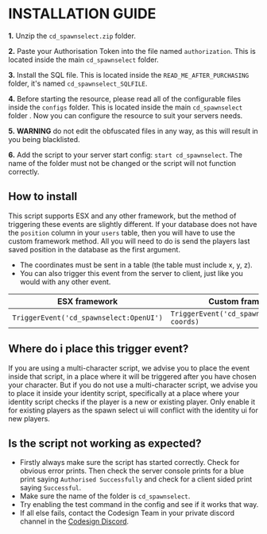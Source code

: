 # INSTALLATION GUIDE
**1.** Unzip the `cd_spawnselect.zip` folder.

**2.** Paste your Authorisation Token into the file named `authorization`. This is located inside the main `cd_spawnselect` folder.

**3.** Install the SQL file. This is located inside the `READ_ME_AFTER_PURCHASING` folder, it's named `cd_spawnselect_SQLFILE`.

**4.** Before starting the resource, please read all of the configurable files inside the `configs` folder. This is located inside the main `cd_spawnselect` folder . Now you can configure the resource to suit your servers needs.
 
 **5.** **WARNING** do not edit the obfuscated files in any way, as this will result in you being blacklisted.

 **6.** Add the script to your server start config: `start cd_spawnselect`. The name of the folder must not be changed or the script will not function correctly.

## How to install
This script supports ESX and any other framework, but the method of triggering these events are slightly different. If your database does not have the `position` column in your `users` table, then you will have to use the custom framework method. All you will need to do is send the players last saved position in the database as the first argument.

 - The coordinates must be sent in a table (the table must include x, y, z).
 - You can also trigger this event from the server to client, just like you would with any other event.
 
|  ESX framework| Custom framework |
|--|--|
|`TriggerEvent('cd_spawnselect:OpenUI')`|`TriggerEvent('cd_spawnselect:OpenUI', coords)`|

## Where do i place this trigger event?
If you are using a multi-character script, we advise you to place the event inside that script, in a place where it will be triggered after you have chosen your character. But if you do not use a multi-character script, we advise you to place it inside your identity script, specifically at a place where your identity script checks if the player is a new or existing player. Only enable it for existing players as the spawn select ui will conflict with the identity ui for new players.

## Is the script not working as expected?
- Firstly always make sure the script has started correctly. Check for obvious error prints. Then check the server console prints for a blue print saying `Authorised Successfully` and check for a client sided print saying `Successful`.
- Make sure the name of the folder is `cd_spawnselect`.
- Try enabling the test command in the config and see if it works that way.
- If all else fails, contact the Codesign Team in your private discord channel in the [Codesign Discord](https://discord.gg/HmDFGp62Tr).
